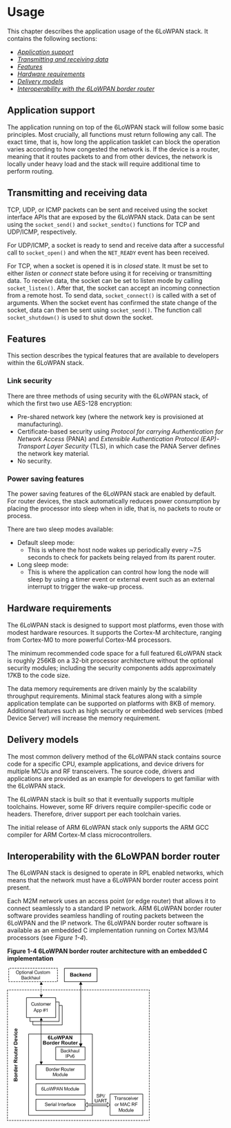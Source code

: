 Usage
=====

This chapter describes the application usage of the 6LoWPAN stack. It contains the following sections:

- [_Application support_](#application-support)
- [_Transmitting and receiving data_](#transmitting-and-receiving-data)
- [_Features_](#features)
- [_Hardware requirements_](#hardware-requirements)
- [_Delivery models_](#delivery-models)
- [_Interoperability with the 6LoWPAN border router_](#interoperability-with-the-6lowpan-border-router)

## Application support

The application running on top of the 6LoWPAN stack will follow some basic principles. Most crucially, all functions must return following any call. The exact time, that is, how long the application tasklet can block the operation varies according to how congested the network is. If the device is a router, meaning that it routes packets to and from other devices, the network is locally under heavy load and the stack will require additional time to perform routing.

## Transmitting and receiving data

TCP, UDP, or ICMP packets can be sent and received using the socket interface APIs that are exposed by the 6LoWPAN stack. Data can be sent using the `socket_send()` and `socket_sendto()` functions for TCP and UDP/ICMP, respectively.

For UDP/ICMP, a socket is ready to send and receive data after a successful call to `socket_open()` and when the `NET_READY` event has been received.

For TCP, when a socket is opened it is in _closed_ state. It must be set to either _listen_ or _connect_ state before using it for receiving or transmitting data. To receive data, the socket can be set to listen mode by calling `socket_listen()`. After that, the socket can accept an incoming connection from a remote host. To send data, `socket_connect()` is called with a set of arguments. When the socket event has confirmed the state change of the socket, data can then be sent using `socket_send()`. The function call `socket_shutdown()` is used to shut down the socket.

## Features

This section describes the typical features that are available to developers within the 6LoWPAN stack.

### Link security

There are three methods of using security with the 6LoWPAN stack, of which the first two use AES-128 encryption:

- Pre-shared network key (where the network key is provisioned at manufacturing).
- Certificate-based security using _Protocol for carrying Authentication for Network Access_ (PANA) and _Extensible Authentication Protocol (EAP)-Transport Layer Security_ (TLS), in which case the PANA Server defines the network key material.
- No security.

### Power saving features

The power saving features of the 6LoWPAN stack are enabled by default. For router devices, the stack automatically reduces power consumption by placing the processor into sleep when in idle, that is, no packets to route or process.

There are two sleep modes available:

- Default sleep mode:
	* This is where the host node wakes up periodically every ~7.5 seconds to check for packets being relayed from its parent router.
- Long sleep mode:
	* This is where the application can control how long the node will sleep by using a timer event or external event such as an external interrupt to trigger the wake-up process.

## Hardware requirements

The 6LoWPAN stack is designed to support most platforms, even those with modest hardware resources. It supports the Cortex-M architecture, ranging from Cortex-M0 to more powerful Cortex-M4 processors.

The minimum recommended code space for a full featured 6LoWPAN stack is roughly 256KB on a 32-bit processor architecture without the optional security modules; including the security components adds approximately 17KB to the code size.

The data memory requirements are driven mainly by the scalability throughput requirements. Minimal stack features along with a simple application template can be supported on platforms with 8KB of memory. Additional features such as high security or embedded web services (mbed Device Server) will increase the memory requirement.

## Delivery models

The most common delivery method of the 6LoWPAN stack contains source code for a specific CPU, example applications, and device drivers for multiple MCUs and RF transceivers. The source code, drivers and applications are provided as an example for developers to get familiar with the 6LoWPAN stack.

The 6LoWPAN stack is built so that it eventually supports multiple toolchains. However, some RF drivers require compiler-specific code or headers. Therefore, driver support per each toolchain varies.

The initial release of ARM 6LoWPAN stack only supports the ARM GCC compiler for ARM Cortex-M class microcontrollers.

## Interoperability with the 6LoWPAN border router

The 6LoWPAN stack is designed to operate in RPL enabled networks, which means that the network must have a 6LoWPAN border router access point present.

Each M2M network uses an access point (or edge router) that allows it to connect seamlessly to a standard IP network. ARM 6LoWPAN border router software provides seamless handling of routing packets between the 6LoWPAN and the IP network. The 6LoWPAN border router software is available as an embedded C implementation running on Cortex M3/M4 processors (see _Figure 1-4_).

**Figure 1-4 6LoWPAN border router architecture with an embedded C implementation**

![img 1](img/6lowpan_border_router_embedded_C_architecture.png)

